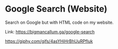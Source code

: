 # Google Search (Website)
Search on Google but with HTML code on my website.

Link: https://bigmancallum.ga/google-search


https://giphy.com/gifs/4asYHiHrBhUuRPfluk
